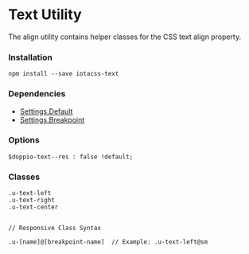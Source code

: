 # Text Utility #

The align utility contains helper classes for the CSS text align property.


### Installation ###

```
npm install --save iotacss-text
```


### Dependencies ###

* [Settings.Default](https://github.com/iotacss/settings.default)
* [Settings.Breakpoint](https://github.com/iotacss/settings.breakpoint)


### Options ###

```
$doppio-text--res : false !default;
```


### Classes ###

```
.u-text-left
.u-text-right
.u-text-center


// Responsive Class Syntax

.u-[name]@[breakpoint-name]  // Example: .u-text-left@sm
```
